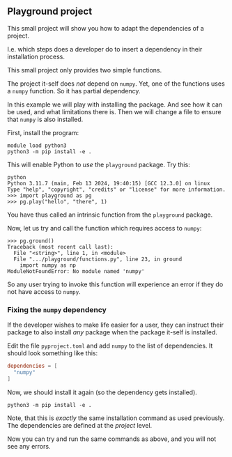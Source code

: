 ## Playground project

This small project will show you how to adapt the dependencies
of a project.

I.e. which steps does a developer do to insert a dependency
in their installation process.


This small project only provides two simple functions.

The project it-self does *not* depend on `numpy`. Yet, one
of the functions uses a `numpy` function. So it has partial
dependency.

In this example we will play with installing the package.
And see how it can be used, and what limitations there is.
Then we will change a file to ensure that `numpy` is also installed.

First, install the program:
```shell
module load python3
python3 -m pip install -e .
```

This will enable Python to *use* the `playground` package.
Try this:
```shell
python
Python 3.11.7 (main, Feb 13 2024, 19:40:15) [GCC 12.3.0] on linux
Type "help", "copyright", "credits" or "license" for more information.
>>> import playground as pg
>>> pg.play("hello", "there", 1)
```
You have thus called an intrinsic function from the `playground` package.

Now, let us try and call the function which requires access to `numpy`:
```shell
>>> pg.ground()
Traceback (most recent call last):
  File "<string>", line 1, in <module>
  File ".../playground/functions.py", line 23, in ground
    import numpy as np
ModuleNotFoundError: No module named 'numpy'
```
So any user trying to invoke this function will experience an error if
they do not have access to `numpy`.


### Fixing the `numpy` dependency

If the developer wishes to make life easier for a user, they can instruct
their package to also install *any* package when the package it-self is
installed.

Edit the file `pyproject.toml` and add `numpy` to the list of dependencies.
It should look something like this:
```toml
dependencies = [
  "numpy"
]
```
Now, we should install it again (so the dependency gets installed).
```shell
python3 -m pip install -e .
```
Note, that this is *exactly* the same installation command as used
previously. The dependencies are defined at the *project* level.

Now you can try and run the same commands as above, and you will
not see any errors.
